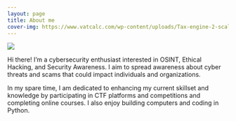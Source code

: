 ```yaml
---
layout: page
title: About me
cover-img: https://www.vatcalc.com/wp-content/uploads/Tax-engine-2-scaled-1920x960.jpg
---
```

<img src="https://www.codewars.com/users/idreamintechno/badges/large"/>
<script src="https://tryhackme.com/badge/232784"></script>

Hi there! I’m a cybersecurity enthusiast interested in OSINT, Ethical Hacking, and Security Awareness. I aim to spread awareness about cyber threats and scams that could impact individuals and organizations. 

 In my spare time, I am dedicated to enhancing my current skillset and knowledge by participating in CTF platforms and competitions and completing online courses. I also enjoy building computers and coding in Python. 


